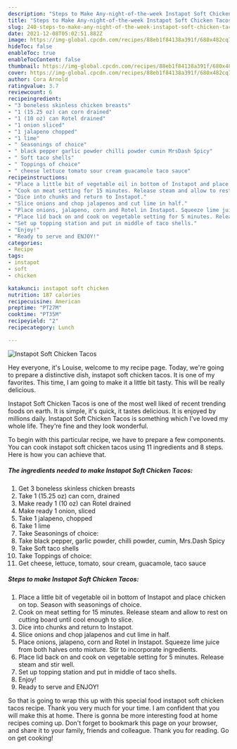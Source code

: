 ```yaml
---
description: "Steps to Make Any-night-of-the-week Instapot Soft Chicken Tacos"
title: "Steps to Make Any-night-of-the-week Instapot Soft Chicken Tacos"
slug: 240-steps-to-make-any-night-of-the-week-instapot-soft-chicken-tacos
date: 2021-12-08T05:02:51.882Z
image: https://img-global.cpcdn.com/recipes/88eb1f84138a391f/680x482cq70/instapot-soft-chicken-tacos-recipe-main-photo.jpg
hideToc: false
enableToc: true
enableTocContent: false
thumbnail: https://img-global.cpcdn.com/recipes/88eb1f84138a391f/680x482cq70/instapot-soft-chicken-tacos-recipe-main-photo.jpg
cover: https://img-global.cpcdn.com/recipes/88eb1f84138a391f/680x482cq70/instapot-soft-chicken-tacos-recipe-main-photo.jpg
author: Cora Arnold
ratingvalue: 3.7
reviewcount: 6
recipeingredient:
- "3 boneless skinless chicken breasts"
- "1 (15.25 oz) can corn drained"
- "1 (10 oz) can Rotel drained"
- "1 onion sliced"
- "1 jalapeno chopped"
- "1 lime"
- " Seasonings of choice"
- " black pepper garlic powder chilli powder cumin MrsDash Spicy"
- " Soft taco shells"
- " Toppings of choice"
- " cheese lettuce tomato sour cream guacamole taco sauce"
recipeinstructions:
- "Place a little bit of vegetable oil in bottom of Instapot and place chicken on top. Season with seasonings of choice."
- "Cook on meat setting for 15 minutes. Release steam and allow to rest on cutting board until cool enough to slice."
- "Dice into chunks and return to Instapot."
- "Slice onions and chop jalapenos and cut lime in half."
- "Place onions, jalapeno, corn and Rotel in Instapot. Squeeze lime juice from both halves onto mixture. Stir to incorporate ingredients."
- "Place lid back on and cook on vegetable setting for 5 minutes. Release steam and stir well."
- "Set up topping station and put in middle of taco shells."
- "Enjoy!"
- "Ready to serve and ENJOY!"
categories:
- Recipe
tags:
- instapot
- soft
- chicken

katakunci: instapot soft chicken 
nutrition: 187 calories
recipecuisine: American
preptime: "PT27M"
cooktime: "PT35M"
recipeyield: "2"
recipecategory: Lunch

---
```



![Instapot Soft Chicken Tacos](https://img-global.cpcdn.com/recipes/88eb1f84138a391f/680x482cq70/instapot-soft-chicken-tacos-recipe-main-photo.jpg)

Hey everyone, it's Louise, welcome to my recipe page. Today, we're going to prepare a distinctive dish, instapot soft chicken tacos. It is one of my favorites. This time, I am going to make it a little bit tasty. This will be really delicious.

Instapot Soft Chicken Tacos is one of the most well liked of recent trending foods on earth. It is simple, it's quick, it tastes delicious. It is enjoyed by millions daily. Instapot Soft Chicken Tacos is something which I've loved my whole life. They're fine and they look wonderful.




To begin with this particular recipe, we have to prepare a few components. You can cook instapot soft chicken tacos using 11 ingredients and 8 steps. Here is how you can achieve that.

<!--inarticleads1-->

##### The ingredients needed to make Instapot Soft Chicken Tacos:

1. Get 3 boneless skinless chicken breasts
1. Take 1 (15.25 oz) can corn, drained
1. Make ready 1 (10 oz) can Rotel drained
1. Make ready 1 onion, sliced
1. Take 1 jalapeno, chopped
1. Take 1 lime
1. Take  Seasonings of choice:
1. Take  black pepper, garlic powder, chilli powder, cumin, Mrs.Dash Spicy
1. Take  Soft taco shells
1. Take  Toppings of choice:
1. Get  cheese, lettuce, tomato, sour cream, guacamole, taco sauce




<!--inarticleads2-->

##### Steps to make Instapot Soft Chicken Tacos:

1. Place a little bit of vegetable oil in bottom of Instapot and place chicken on top. Season with seasonings of choice.
1. Cook on meat setting for 15 minutes. Release steam and allow to rest on cutting board until cool enough to slice.
1. Dice into chunks and return to Instapot.
1. Slice onions and chop jalapenos and cut lime in half.
1. Place onions, jalapeno, corn and Rotel in Instapot. Squeeze lime juice from both halves onto mixture. Stir to incorporate ingredients.
1. Place lid back on and cook on vegetable setting for 5 minutes. Release steam and stir well.
1. Set up topping station and put in middle of taco shells.
1. Enjoy!
1. Ready to serve and ENJOY!



So that is going to wrap this up with this special food instapot soft chicken tacos recipe. Thank you very much for your time. I am confident that you will make this at home. There is gonna be more interesting food at home recipes coming up. Don't forget to bookmark this page on your browser, and share it to your family, friends and colleague. Thank you for reading. Go on get cooking!
